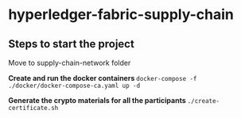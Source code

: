 # hyperledger-fabric-supply-chain

<h2> Steps to start the project </h2>
<p>Move to supply-chain-network folder </p>

  <b> Create and run the docker containers  </b>
  <code>docker-compose -f ./docker/docker-compose-ca.yaml up -d </code>
  
  <b> Generate the crypto materials for all the participants </b>
  <code>./create-certificate.sh</code>  
